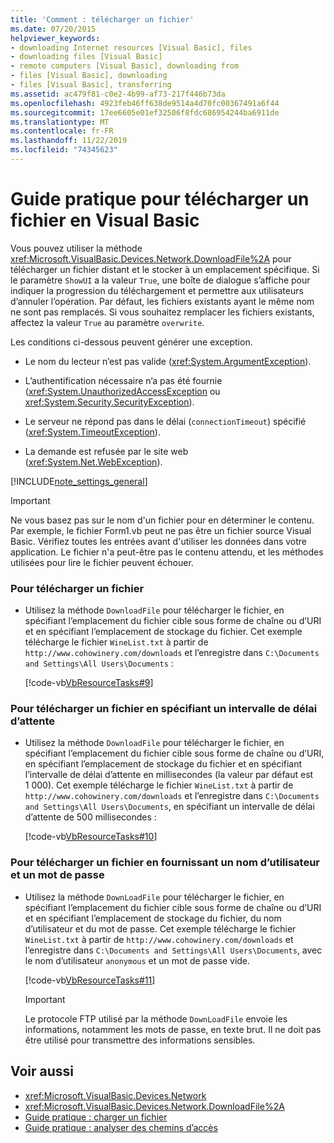 ```yaml
---
title: 'Comment : télécharger un fichier'
ms.date: 07/20/2015
helpviewer_keywords:
- downloading Internet resources [Visual Basic], files
- downloading files [Visual Basic]
- remote computers [Visual Basic], downloading from
- files [Visual Basic], downloading
- files [Visual Basic], transferring
ms.assetid: ac479f81-c0e2-4b99-af73-217f446b73da
ms.openlocfilehash: 4923feb46ff638de9514a4d70fc00367491a6f44
ms.sourcegitcommit: 17ee6605e01ef32506f8fdc686954244ba6911de
ms.translationtype: MT
ms.contentlocale: fr-FR
ms.lasthandoff: 11/22/2019
ms.locfileid: "74345623"
---
```

# <a name="how-to-download-a-file-in-visual-basic"></a>Guide pratique pour télécharger un fichier en Visual Basic

Vous pouvez utiliser la méthode <xref:Microsoft.VisualBasic.Devices.Network.DownloadFile%2A> pour télécharger un fichier distant et le stocker à un emplacement spécifique. Si le paramètre `ShowUI` a la valeur `True`, une boîte de dialogue s’affiche pour indiquer la progression du téléchargement et permettre aux utilisateurs d’annuler l’opération. Par défaut, les fichiers existants ayant le même nom ne sont pas remplacés. Si vous souhaitez remplacer les fichiers existants, affectez la valeur `True` au paramètre `overwrite`.

Les conditions ci-dessous peuvent générer une exception.

- Le nom du lecteur n’est pas valide (<xref:System.ArgumentException>).

- L’authentification nécessaire n’a pas été fournie (<xref:System.UnauthorizedAccessException> ou <xref:System.Security.SecurityException>).

- Le serveur ne répond pas dans le délai (`connectionTimeout`) spécifié (<xref:System.TimeoutException>).

- La demande est refusée par le site web (<xref:System.Net.WebException>).

[!INCLUDE[note_settings_general](~/includes/note-settings-general-md.md)]

> [!IMPORTANT]
> Ne vous basez pas sur le nom d'un fichier pour en déterminer le contenu. Par exemple, le fichier Form1.vb peut ne pas être un fichier source Visual Basic. Vérifiez toutes les entrées avant d'utiliser les données dans votre application. Le fichier n'a peut-être pas le contenu attendu, et les méthodes utilisées pour lire le fichier peuvent échouer.

### <a name="to-download-a-file"></a>Pour télécharger un fichier

- Utilisez la méthode `DownloadFile` pour télécharger le fichier, en spécifiant l’emplacement du fichier cible sous forme de chaîne ou d’URI et en spécifiant l’emplacement de stockage du fichier. Cet exemple télécharge le fichier `WineList.txt` à partir de `http://www.cohowinery.com/downloads` et l’enregistre dans `C:\Documents and Settings\All Users\Documents` :

  [!code-vb[VbResourceTasks#9](~/samples/snippets/visualbasic/VS_Snippets_VBCSharp/VbResourceTasks/VB/Class1.vb#9)]

### <a name="to-download-a-file-specifying-a-time-out-interval"></a>Pour télécharger un fichier en spécifiant un intervalle de délai d’attente

- Utilisez la méthode `DownloadFile` pour télécharger le fichier, en spécifiant l’emplacement du fichier cible sous forme de chaîne ou d’URI, en spécifiant l’emplacement de stockage du fichier et en spécifiant l’intervalle de délai d’attente en millisecondes (la valeur par défaut est 1 000). Cet exemple télécharge le fichier `WineList.txt` à partir de `http://www.cohowinery.com/downloads` et l’enregistre dans `C:\Documents and Settings\All Users\Documents`, en spécifiant un intervalle de délai d’attente de 500 millisecondes :

  [!code-vb[VbResourceTasks#10](~/samples/snippets/visualbasic/VS_Snippets_VBCSharp/VbResourceTasks/VB/Class1.vb#10)]

### <a name="to-download-a-file-supplying-a-user-name-and-password"></a>Pour télécharger un fichier en fournissant un nom d’utilisateur et un mot de passe

- Utilisez la méthode `DownLoadFile` pour télécharger le fichier, en spécifiant l’emplacement du fichier cible sous forme de chaîne ou d’URI et en spécifiant l’emplacement de stockage du fichier, du nom d’utilisateur et du mot de passe. Cet exemple télécharge le fichier `WineList.txt` à partir de `http://www.cohowinery.com/downloads` et l’enregistre dans `C:\Documents and Settings\All Users\Documents`, avec le nom d’utilisateur `anonymous` et un mot de passe vide.

  [!code-vb[VbResourceTasks#11](~/samples/snippets/visualbasic/VS_Snippets_VBCSharp/VbResourceTasks/VB/Class1.vb#11)]

  > [!IMPORTANT]
  > Le protocole FTP utilisé par la méthode `DownLoadFile` envoie les informations, notamment les mots de passe, en texte brut. Il ne doit pas être utilisé pour transmettre des informations sensibles.

## <a name="see-also"></a>Voir aussi

- <xref:Microsoft.VisualBasic.Devices.Network>
- <xref:Microsoft.VisualBasic.Devices.Network.DownloadFile%2A>
- [Guide pratique : charger un fichier](../../../../visual-basic/developing-apps/programming/computer-resources/how-to-upload-a-file.md)
- [Guide pratique : analyser des chemins d’accès](../../../../visual-basic/developing-apps/programming/drives-directories-files/how-to-parse-file-paths.md)
